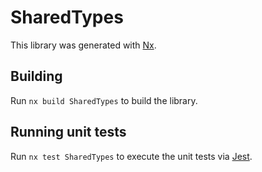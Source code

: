 # SharedTypes

This library was generated with [Nx](https://nx.dev).

## Building

Run `nx build SharedTypes` to build the library.

## Running unit tests

Run `nx test SharedTypes` to execute the unit tests via [Jest](https://jestjs.io).
